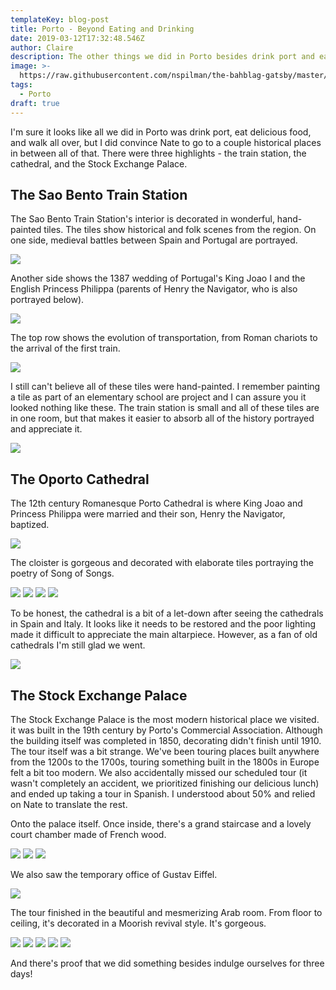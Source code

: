 ```yaml
---
templateKey: blog-post
title: Porto - Beyond Eating and Drinking
date: 2019-03-12T17:32:48.546Z
author: Claire
description: The other things we did in Porto besides drink port and eat delicious food.
image: >-
  https://raw.githubusercontent.com/nspilman/the-bahblag-gatsby/master/static/img/elephantportrait.jpg
tags:
  - Porto
draft: true
---
```

I'm sure it looks like all we did in Porto was drink port, eat delicious food, and walk all over, but I did convince Nate to go to a couple historical places in between all of that.  There were three highlights - the train station, the cathedral, and the Stock Exchange Palace.

## The Sao Bento Train Station

The Sao Bento Train Station's interior is decorated in wonderful, hand-painted tiles.  The tiles show historical and folk scenes from the region.  On one side, medieval battles between Spain and Portugal are portrayed.  

![](img/porto/trainStationPortugalAndSpain.jpg)

Another side shows the 1387 wedding of Portugal's King Joao I and the English Princess Philippa (parents of Henry the Navigator, who is also portrayed below).

![](img/porto/trainStateionMarriage.jpg)

The top row shows the evolution of transportation, from Roman chariots to the arrival of the first train.

![](img/porto/trainStationTransportation.jpg)

I still can't believe all of these tiles were hand-painted.  I remember painting a tile as part of an elementary school are project and I can assure you it looked nothing like these.  The train station is small and all of these tiles are in one room, but that makes it easier to absorb all of the history portrayed and appreciate it.

![](img/porto/trainStationLandscape.jpg)

## The Oporto Cathedral

The 12th century Romanesque Porto Cathedral is where King Joao and Princess Philippa were married and their son, Henry the Navigator, baptized.  

![](img/porto/portoCathedralOutside.jpg)

The cloister is gorgeous and decorated with elaborate tiles portraying the poetry of Song of Songs.  

![](img/porto/portoCloister1.jpg)
![](img/porto/portoCloister2.jpg)
![](img/porto/portoCloister3.jpg)
![](img/porto/portoCloister4.jpg)

To be honest, the cathedral is a bit of a let-down after seeing the cathedrals in Spain and Italy.  It looks like it needs to be restored and the poor lighting made it difficult to appreciate the main altarpiece.  However, as a fan of old cathedrals I'm still glad we went.

![](img/porto/portoCathedralInterior.jpg)

## The Stock Exchange Palace

The Stock Exchange Palace is the most modern historical place we visited.  it was built in the 19th century by Porto's Commercial Association.  Although the building itself was completed in 1850, decorating didn't finish until 1910.  The tour itself was a bit strange.  We've been touring places built anywhere from the 1200s to the 1700s, touring something built in the 1800s in Europe felt a bit too modern.  We also accidentally missed our scheduled tour (it wasn't completely an accident, we prioritized finishing our delicious lunch) and ended up taking a tour in Spanish.  I understood about 50% and relied on Nate to translate the rest.

Onto the palace itself.  Once inside, there's a grand staircase and a lovely court chamber made of French wood.

![](img/porto/PortoStockExchange1.jpg)
![](img/porto/portoStockExchange2.jpg)
![](img/porto/portoOakWood.jpg)


We also saw the temporary office of Gustav Eiffel.

![](img/porto/portoStockExchangeEiffelDesk.jpg)

The tour finished in the beautiful and mesmerizing Arab room.  From floor to ceiling, it's decorated in a Moorish revival style.  It's gorgeous.

![](img/porto/portoArabRoom1.jpg)
![](img/porto/portoArabRoom2.jpg)
![](img/porto/portoArabRoom3.jpg)
![](img/porto/portoArabRoom4.jpg)
![](img/porto/arabRoomSelfie.jpg)

And there's proof that we did something besides indulge ourselves for three days!
